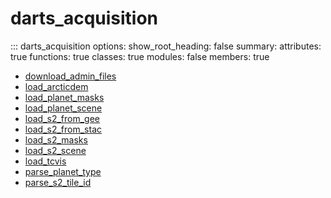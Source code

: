 # <code class='doc-symbol doc-symbol-nav doc-symbol-module'></code>darts_acquisition


::: darts_acquisition
    options:
      show_root_heading: false
      summary:
        attributes: true
        functions: true
        classes: true
        modules: false
      members: true
- [download_admin_files](download_admin_files.md)
- [load_arcticdem](load_arcticdem.md)
- [load_planet_masks](load_planet_masks.md)
- [load_planet_scene](load_planet_scene.md)
- [load_s2_from_gee](load_s2_from_gee.md)
- [load_s2_from_stac](load_s2_from_stac.md)
- [load_s2_masks](load_s2_masks.md)
- [load_s2_scene](load_s2_scene.md)
- [load_tcvis](load_tcvis.md)
- [parse_planet_type](parse_planet_type.md)
- [parse_s2_tile_id](parse_s2_tile_id.md)
